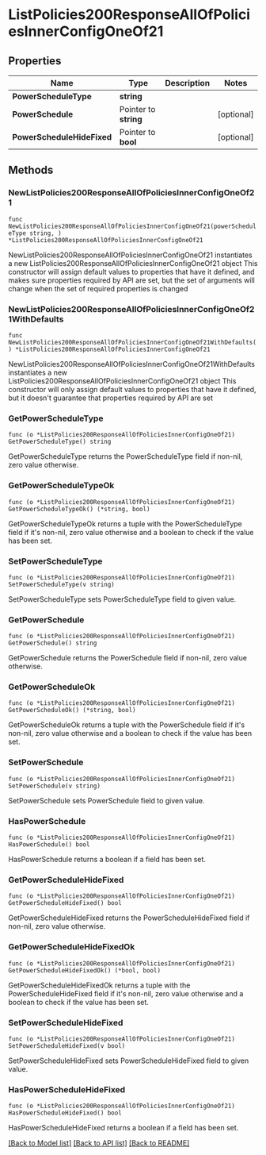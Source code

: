 # ListPolicies200ResponseAllOfPoliciesInnerConfigOneOf21

## Properties

Name | Type | Description | Notes
------------ | ------------- | ------------- | -------------
**PowerScheduleType** | **string** |  | 
**PowerSchedule** | Pointer to **string** |  | [optional] 
**PowerScheduleHideFixed** | Pointer to **bool** |  | [optional] 

## Methods

### NewListPolicies200ResponseAllOfPoliciesInnerConfigOneOf21

`func NewListPolicies200ResponseAllOfPoliciesInnerConfigOneOf21(powerScheduleType string, ) *ListPolicies200ResponseAllOfPoliciesInnerConfigOneOf21`

NewListPolicies200ResponseAllOfPoliciesInnerConfigOneOf21 instantiates a new ListPolicies200ResponseAllOfPoliciesInnerConfigOneOf21 object
This constructor will assign default values to properties that have it defined,
and makes sure properties required by API are set, but the set of arguments
will change when the set of required properties is changed

### NewListPolicies200ResponseAllOfPoliciesInnerConfigOneOf21WithDefaults

`func NewListPolicies200ResponseAllOfPoliciesInnerConfigOneOf21WithDefaults() *ListPolicies200ResponseAllOfPoliciesInnerConfigOneOf21`

NewListPolicies200ResponseAllOfPoliciesInnerConfigOneOf21WithDefaults instantiates a new ListPolicies200ResponseAllOfPoliciesInnerConfigOneOf21 object
This constructor will only assign default values to properties that have it defined,
but it doesn't guarantee that properties required by API are set

### GetPowerScheduleType

`func (o *ListPolicies200ResponseAllOfPoliciesInnerConfigOneOf21) GetPowerScheduleType() string`

GetPowerScheduleType returns the PowerScheduleType field if non-nil, zero value otherwise.

### GetPowerScheduleTypeOk

`func (o *ListPolicies200ResponseAllOfPoliciesInnerConfigOneOf21) GetPowerScheduleTypeOk() (*string, bool)`

GetPowerScheduleTypeOk returns a tuple with the PowerScheduleType field if it's non-nil, zero value otherwise
and a boolean to check if the value has been set.

### SetPowerScheduleType

`func (o *ListPolicies200ResponseAllOfPoliciesInnerConfigOneOf21) SetPowerScheduleType(v string)`

SetPowerScheduleType sets PowerScheduleType field to given value.


### GetPowerSchedule

`func (o *ListPolicies200ResponseAllOfPoliciesInnerConfigOneOf21) GetPowerSchedule() string`

GetPowerSchedule returns the PowerSchedule field if non-nil, zero value otherwise.

### GetPowerScheduleOk

`func (o *ListPolicies200ResponseAllOfPoliciesInnerConfigOneOf21) GetPowerScheduleOk() (*string, bool)`

GetPowerScheduleOk returns a tuple with the PowerSchedule field if it's non-nil, zero value otherwise
and a boolean to check if the value has been set.

### SetPowerSchedule

`func (o *ListPolicies200ResponseAllOfPoliciesInnerConfigOneOf21) SetPowerSchedule(v string)`

SetPowerSchedule sets PowerSchedule field to given value.

### HasPowerSchedule

`func (o *ListPolicies200ResponseAllOfPoliciesInnerConfigOneOf21) HasPowerSchedule() bool`

HasPowerSchedule returns a boolean if a field has been set.

### GetPowerScheduleHideFixed

`func (o *ListPolicies200ResponseAllOfPoliciesInnerConfigOneOf21) GetPowerScheduleHideFixed() bool`

GetPowerScheduleHideFixed returns the PowerScheduleHideFixed field if non-nil, zero value otherwise.

### GetPowerScheduleHideFixedOk

`func (o *ListPolicies200ResponseAllOfPoliciesInnerConfigOneOf21) GetPowerScheduleHideFixedOk() (*bool, bool)`

GetPowerScheduleHideFixedOk returns a tuple with the PowerScheduleHideFixed field if it's non-nil, zero value otherwise
and a boolean to check if the value has been set.

### SetPowerScheduleHideFixed

`func (o *ListPolicies200ResponseAllOfPoliciesInnerConfigOneOf21) SetPowerScheduleHideFixed(v bool)`

SetPowerScheduleHideFixed sets PowerScheduleHideFixed field to given value.

### HasPowerScheduleHideFixed

`func (o *ListPolicies200ResponseAllOfPoliciesInnerConfigOneOf21) HasPowerScheduleHideFixed() bool`

HasPowerScheduleHideFixed returns a boolean if a field has been set.


[[Back to Model list]](../README.md#documentation-for-models) [[Back to API list]](../README.md#documentation-for-api-endpoints) [[Back to README]](../README.md)


